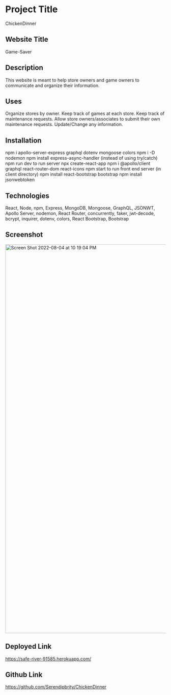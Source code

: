 # Project Title
ChickenDinner


## Website Title
Game-Saver


## Description
This website is meant to help store owners and game owners to communicate and organize their information. 


## Uses
Organize stores by owner. Keep track of games at each store.
Keep track of maintenance requests. Allow store owners/associates to submit their own maintenance requests. Update/Change any information. 


## Installation
npm i apollo-server-express graphql dotenv mongoose colors
npm i -D nodemon
npm install express-async-handler (instead of using try/catch)
npm run dev to run server
npx create-react-app <filename>
npm i @apollo/client graphql react-router-dom react-icons
npm start to run front end server (in client directory)
npm install react-bootstrap bootstrap
npm install jsonwebtoken

## Technologies
React, Node, npm, Express, MongoDB, Mongoose, GraphQL, JSONWT, Apollo Server, nodemon, React Router, concurrently, faker, jwt-decode, bcrypt, inquirer, dotenv, colors, React Bootstrap, Bootstrap

## Screenshot

<img width="1223" alt="Screen Shot 2022-08-04 at 10 19 04 PM" src="https://user-images.githubusercontent.com/96275616/182991327-db89da93-8372-4202-9125-0205d9f071fc.png">

## Deployed Link
https://safe-river-91585.herokuapp.com/


## Github Link
https://github.com/Serendipbrity/ChickenDinner
